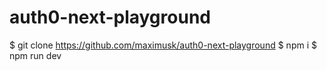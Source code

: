 # auth0-next-playground

$ git clone https://github.com/maximusk/auth0-next-playground
$ npm i
$ npm run dev
